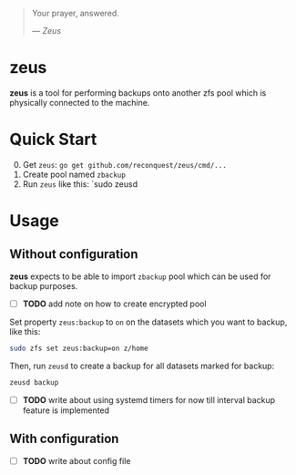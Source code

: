 > Your prayer, answered.
>
> — <cite>Zeus</cite>

# zeus

**zeus** is a tool for performing backups onto another zfs pool which is
physically connected to the machine.

# Quick Start

0. Get `zeus`: `go get github.com/reconquest/zeus/cmd/...`
1. Create pool named `zbackup`
2. Run `zeus` like this: `sudo zeusd

# Usage

## Without configuration

**zeus** expects to be able to import `zbackup` pool which can be used for
backup purposes.

- [ ] __TODO__ add note on how to create encrypted pool

Set property `zeus:backup` to `on` on the datasets which you want to backup,
like this:

```bash
sudo zfs set zeus:backup=on z/home
```

Then, run `zeusd` to create a backup for all datasets marked for backup:

```bash
zeusd backup
```

- [ ] __TODO__ write about using systemd timers for now till interval backup feature is implemented

## With configuration

- [ ] __TODO__ write about config file

